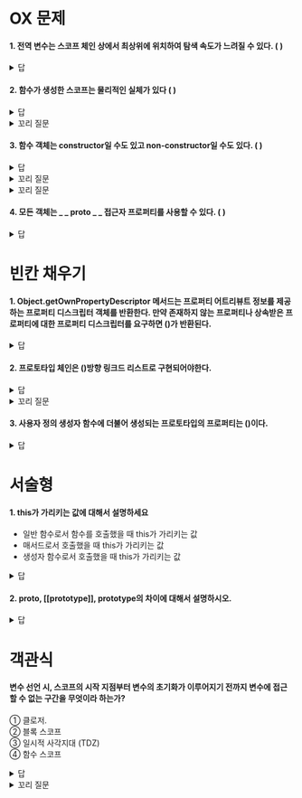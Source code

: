 # OX 문제
#### 1. 전역 변수는 스코프 체인 상에서 최상위에 위치하여 탐색 속도가 느려질 수 있다. ( )
<details>
   <summary>답</summary>
   <div markdown="1">
     O - 전역 변수는 스코프 체인 상에서 종점으로 존재하기 때문에 탐색이 느려질 수 있다.
   </div>
</details>

#### 2. 함수가 생성한 스코프는 물리적인 실체가 있다 ( )
<details>
   <summary>답</summary>
   <div markdown="1">
      O
   </div>
</details>

<details>
   <summary> 꼬리 질문 </summary>
   <div markdown="1">
     이런 물리적 실체의 이름이 뭘까요
      <details>
         <summary>답</summary>
            <div markdown="1">
               렉시컬 환경
            </div>
      </details>
   </div>
</details>

#### 3. 함수 객체는 constructor일 수도 있고 non-constructor일 수도 있다. ( )
<details>
   <summary>답</summary>
   <div markdown="1">
      O, 모든 함수 객체는 호출할 수 있지만 모든 함수 객체를 생성자 함수로서 호출할 수 있는 것은 아니다.
   </div>
</details>

<details>
   <summary> 꼬리 질문 </summary>
   <div markdown="1">
     new 연산자 와 함께 호출하는 함수는 ( )이어야한다
      <details>
         <summary>답</summary>
            <div markdown="1">
               constructor
            </div>
      </details>
   </div>
</details>

<details>
   <summary> 꼬리 질문 </summary>
   <div markdown="1">
     그렇다면 new 연산자 없이 생성자 함수를 호출하면 어떻게 될까요?
      <details>
         <summary>답</summary>
            <div markdown="1">
               일반 함수로 호출된다 => 함수 객체의 내부 메서드 [[construct]]가 호출되는 것이 아니라 [[call]]이 호출된다.
            </div>
      </details>
   </div>
</details>

#### 4. 모든 객체는 _ _ proto _ _ 접근자 프로퍼티를 사용할 수 있다. ( )
<details>
   <summary>답</summary>
   <div markdown="1">
      X, 직접 상속을 통해서 Object.prototype을 상속받지 않는 객체를 생성할 수도 있기 때문에 접근자 프로퍼티를 사용할 수 없는 경우도 있다.
   </div>
</details>

# 빈칸 채우기
#### 1. Object.getOwnPropertyDescriptor 메서드는 프로퍼티 어트리뷰트 정보를 제공하는 프로퍼티 디스크립터 객체를 반환한다. 만약 존재하지 않는 프로퍼티나 상속받은 프로퍼티에 대한 프로퍼티 디스크립터를 요구하면 ()가 반환된다.
<details>
   <summary>답</summary>
   <div markdown="1">
       undefined
   </div>
</details>

#### 2. 프로토타입 체인은 ()방향 링크드 리스트로 구현되어야한다.
<details>
   <summary>답</summary>
   <div markdown="1">
       단, 프로퍼티 검색 방향이 한쪽 방향으로만 흘러가야 한다. 그렇지 않으면 프로토타입 체인 종점이 존재하지 않기 때문에 프로토타입 체인에서 프로퍼티를 검색할 때 무한 루프에 빠진다. 
   </div>
</details>

<details>
   <summary> 꼬리 질문 </summary>
   <div markdown="1">
      그렇다면 let, const를 이용해서 변수로 선언을 할 때도 var 키워드를 이용할 때와 똑같이 변수가 ( undefined )로 초기화 될까요?
      <details>
         <summary>답</summary>
            <div markdown="1">
                No
            </div>
      </details>
   </div>
   <div markdown="1">
     그렇다면 let, const를 이용해서 선언된 변수들도 호이스팅 될까요?
      <details>
         <summary>답</summary>
            <div markdown="1">
               Yes, 호이스팅되지만 초기화되기 전에는 TDZ(Temporal Dead Zone, 일시적 사각지대)라고 불리는 곳에 완전히 초기화되지 않은 상태로 놓여서 접근할 수 없다. 그래서 초기화 전의 변수에 접근하려고 하면 ReferenceError (정의되지 않은 변수나 객체를 참조하려고 할 때 발생하는 오류)가 발생하게 된다. 
            </div>
      </details>
</details>

#### 3. 사용자 정의 생성자 함수에 더불어 생성되는 프로토타입의 프로퍼티는 ()이다.
<details>
   <summary>답</summary>
   <div markdown="1">
       constructor, 프로토타입 객체에는 기본적으로 constructor 프로퍼티가 포함되어 있으며, 이는 해당 객체가 생성된 생성자 함수를 참조한다.
따라서 사용자 정의 생성자 함수와 함께 생성되는 프로토타입 객체는 constructor만 가지는 것이 기본이며 개발자가 추가적으로 메서드나 프로퍼티를 정의할 수 있다.
   </div>
</details>

# 서술형
#### 1. this가 가리키는 값에 대해서 설명하세요
- 일반 함수로서 함수를 호출했을 때 this가 가리키는 값
- 매서드로서 호출했을 때 this가 가리키는 값
- 생성자 함수로서 호출했을 때 this가 가리키는 값
<details>
   <summary>답</summary>
   <div markdown="1">
      - 전역 객체
      - 메서드를 호출한 객체 (마침표 앞의 객체)
      - 생성자 함수가 생성할 인스턴
   </div>
</details>

#### 2. __proto__, [[prototype]], prototype의 차이에 대해서 설명하시오.
<details>
   <summary>답</summary>
   <div markdown="1">
      __proto__ : 객체의 내부 프로토타임([[prototype]])에 대한 참조이다.
     [[prototype]] : 자바스크립트 객체의 내부 슬롯으로 객체가 상속을 받을 때 참조하는 프로토타입
     prototype : 생성자 함수를 사용해서 새로운 객체를 생성할 때 해당 객체의 [[prototype]]을 설정하는 데 사용된다.
   </div>
</details>

# 객관식
#### 변수 선언 시, 스코프의 시작 지점부터 변수의 초기화가 이루어지기 전까지 변수에 접근할 수 없는 구간을 무엇이라 하는가?
① 클로저.<br>
② 블록 스코프<br>
③ 일시적 사각지대 (TDZ)<br>
④ 함수 스코프 <br>
<details>
   <summary>답</summary>
   <div markdown="1">
       ③ 일시적 사각지대 (TDZ)
   </div>
</details>
<details>
   <summary> 꼬리 질문 </summary>
   <div markdown="1">
     var로 선언된 변수도 일시적 사각지대에 영향을 받는다. ( ) <br>
     <br>
      <details>
         <summary>답</summary>
            <div markdown="1">
               X - `var`로 선언된 변수는 선언과 동시에 `undefined`로 초기화되므로 일시적 사각지대의 영향을 받지 않는다.
            </div>
      </details>
   </div>
</details>



